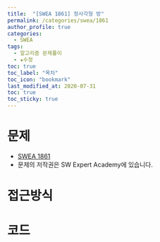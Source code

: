 ```yaml
---
title:  "[SWEA 1861] 정사각형 방"
permalink: /categories/swea/1861
author_profile: true
categories:
  - SWEA
tags:
  - 알고리즘 문제풀이
  - ★수정
toc: true
toc_label: "목차"
toc_icon: "bookmark"
last_modified_at: 2020-07-31
toc: true
toc_sticky: true
---
```

# 문제
* [SWEA 1861]()
* 문제의 저작권은 SW Expert Academy에 있습니다.  

# 접근방식 
 

# 코드  
```java

```